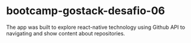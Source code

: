 # bootcamp-gostack-desafio-06

The app was built to explore react-native technology using Github API to navigating and show content about repositories.

